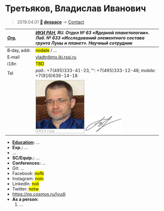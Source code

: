 # Третьяков, Владислав Иванович
> 2019.04.01 **[🚀](../index/index.md) [despace](index.md)** → [Contact](contact.md)

|*[Org.](contact.md)*|*[ИКИ РАН](zz_iki_ras.md), RU. Отдел № 63 «Ядерной планетологии». Лаб. № 633 «Исследований элементного состава грунта Луны и планет». Научный сотрудник*|
|:--|:--|
|B‑day, addr.| <mark>nodate</mark> / … |
|E‑mail| <vladtr@mx.iki.rssi.ru> |
|i18n| <mark>TBD</mark> |
|Tel|*раб.:* +7(495)333-41-23, ℻: +7(495)333-12-48; *mobile:* +7(916)638-14-18 |
|| ![](f/contact/t/tretyakov1_photo.jpg) [![](f/contact/t/tretyakov1_sign_thumb.jpg)](f/contact/t/tretyakov1_sign.png) |

   - **[Education](edu.md):** …
   - **Exp.:** …
   - …
   - **SC/Equip.:** …
   - **Conferences:** …
   - Git: …
   - Facebook: <mark>nofb</mark>
   - Instagram: <mark>noin</mark>
   - LinkedIn: <mark>noli</mark>
   - Twitter: <mark>notw</mark>
   - <https://np.cosmos.ru/lyudi>
   - **As a person:**
      1. …
